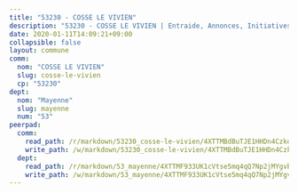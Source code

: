```yaml
---
title: "53230 - COSSE LE VIVIEN"
description: "53230 - COSSE LE VIVIEN | Entraide, Annonces, Initiatives"
date: 2020-01-11T14:09:21+09:00
collapsible: false
layout: commune
comm:
  nom: "COSSE LE VIVIEN"
  slug: cosse-le-vivien
  cp: "53230"
dept:
  nom: "Mayenne"
  slug: mayenne
  num: "53"
peerpad:
  comm:
    read_path: /r/markdown/53230_cosse-le-vivien/4XTTMBdBuTJE1HHDn4Czko9Hitw1qwivps3wrEc2NM8B3iuvj
    write_path: /w/markdown/53230_cosse-le-vivien/4XTTMBdBuTJE1HHDn4Czko9Hitw1qwivps3wrEc2NM8B3iuvj-K3TgV4DdWA7EVqr5iL9X5AJHwUnUJ7ztK4KBKDrw5iato97DjDUZgBTEK8BAuf4y54fWFhiE3rrcwvzDr5dBHXtHycYVRhsxZc7syLGXccrLPQxA41w16ERdkvPEKPobbKdttSwV
  dept:
    read_path: /r/markdown/53_mayenne/4XTTMF933UK1cVtse5mq4qQ7Np2jMYgvbp6qouY9MWyoeWY43
    write_path: /w/markdown/53_mayenne/4XTTMF933UK1cVtse5mq4qQ7Np2jMYgvbp6qouY9MWyoeWY43-K3TgUcgqTBNoSTxPqkZ94HV7ydPjBnvnBue9tEiK9jakhdXjxdo4Br4iK1oa2CDh4yEVWX1tFyjU9wvcKRuNLDocpAE5TJXkqSv2docSVtfLpqmkB6Zf1obqgGj7oAqY4ytCV5Es
---
```


